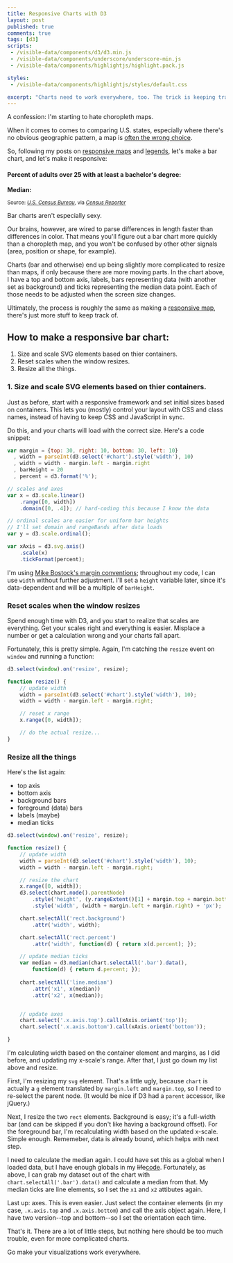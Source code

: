 ```yaml
---
title: Responsive Charts with D3
layout: post
published: true
comments: true
tags: [d3]
scripts:
 - /visible-data/components/d3/d3.min.js
 - /visible-data/components/underscore/underscore-min.js
 - /visible-data/components/highlightjs/highlight.pack.js

styles:
 - /visible-data/components/highlightjs/styles/default.css

excerpt: "Charts need to work everywhere, too. The trick is keeping track of lots of moving parts."
---
```

<style type="text/css">
.bar rect {
    stroke: #fff;
    shape-rendering: crispEdges;
}

.bar rect.background {
    fill: #eee;
}

.bar rect.percent {
    fill: #74c476;
}

.bar:hover rect.percent {
    fill: #a1d99b;
}

.bar text {
    font-size: 12px;
    fill: #333;
}

.axis line {
    stroke: #ccc;
    stroke-width: 1;
}

line.median {
    stroke: #777;
    stroke-width: 1;
}

</style>

A confession: I'm starting to hate choropleth maps.

When it comes to comes to comparing U.S. states, especially where there's no obvious geographic pattern, a map is [often the wrong choice](http://www.ericson.net/content/2011/10/when-maps-shouldnt-be-maps/).

So, following my posts on [responsive maps](/visible-data/2013/08/26/responsive-d3/) and [legends](/2013/08/27/responsive-legends-with-d3/), let's make a bar chart, and let's make it responsive:

<div id="chart">
    <h4>Percent of adults over 25 with at least a bachelor's degree:</h4>
    <p><strong>Median:</strong> <span class="median"></span></p>
    <small>Source: <cite><a href="http://census.gov">U.S. Census Bureau</a></cite>, via <cite><a href="http://beta.censusreporter.org/compare/01000US/040/table/?release=acs2011_1yr&table=B15003">Census Reporter</a></cite></small>
</div>

Bar charts aren't especially sexy.

Our brains, however, are wired to parse differences in length faster than differences in color. That means you'll figure out a bar chart more quickly than a choropleth map, and you won't be confused by other other signals (area, position or shape, for example).

Charts (bar and otherwise) end up being slightly more complicated to resize than maps, if only because there are more moving parts. In the chart above, I have a top and bottom axis, labels, bars representing data (with another set as background) and ticks representing the median data point. Each of those needs to be adjusted when the screen size changes.

Ultimately, the process is roughly the same as making a [responsive map](/visible-data/2013/08/26/responsive-d3/), there's just more stuff to keep track of.

## How to make a responsive bar chart: ##

1. Size and scale SVG elements based on thier containers.
2. Reset scales when the window resizes.
3. Resize all the things.

### 1. Size and scale SVG elements based on thier containers. ###

Just as before, start with a responsive framework and set initial sizes based on containers. This lets you (mostly) control your layout with CSS and class names, instead of having to keep CSS and JavaScript in sync.

Do this, and your charts will load with the correct size. Here's a code snippet:

```javascript
var margin = {top: 30, right: 10, bottom: 30, left: 10}
  , width = parseInt(d3.select('#chart').style('width'), 10)
  , width = width - margin.left - margin.right
  , barHeight = 20
  , percent = d3.format('%');

// scales and axes
var x = d3.scale.linear()
    .range([0, width])
    .domain([0, .4]); // hard-coding this because I know the data

// ordinal scales are easier for uniform bar heights
// I'll set domain and rangeBands after data loads
var y = d3.scale.ordinal();

var xAxis = d3.svg.axis()
    .scale(x)
    .tickFormat(percent);
```

I'm using [Mike Bostock's margin conventions](http://bl.ocks.org/mbostock/3019563); throughout my code, I can use `width` without further adjustment. I'll set a `height` variable later, since it's data-dependent and will be a multiple of `barHeight`.

### Reset scales when the window resizes ###

Spend enough time with D3, and you start to realize that scales are everything. Get your scales right and everything is easier. Misplace a number or get a calculation wrong and your charts fall apart.

Fortunately, this is pretty simple. Again, I'm catching the `resize` event on `window` and running a function:

```javascript
d3.select(window).on('resize', resize); 

function resize() {
    // update width
    width = parseInt(d3.select('#chart').style('width'), 10);
    width = width - margin.left - margin.right;

    // reset x range
    x.range([0, width]);

    // do the actual resize...
}
```
### Resize all the things ###

Here's the list again:

 - top axis
 - bottom axis
 - background bars
 - foreground (data) bars
 - labels (maybe)
 - median ticks


```javascript
d3.select(window).on('resize', resize); 

function resize() {
    // update width
    width = parseInt(d3.select('#chart').style('width'), 10);
    width = width - margin.left - margin.right;

    // resize the chart
    x.range([0, width]);
    d3.select(chart.node().parentNode)
        .style('height', (y.rangeExtent()[1] + margin.top + margin.bottom) + 'px')
        .style('width', (width + margin.left + margin.right) + 'px');

    chart.selectAll('rect.background')
        .attr('width', width);

    chart.selectAll('rect.percent')
        .attr('width', function(d) { return x(d.percent); });

    // update median ticks
    var median = d3.median(chart.selectAll('.bar').data(), 
        function(d) { return d.percent; });
    
    chart.selectAll('line.median')
        .attr('x1', x(median))
        .attr('x2', x(median));


    // update axes
    chart.select('.x.axis.top').call(xAxis.orient('top'));
    chart.select('.x.axis.bottom').call(xAxis.orient('bottom'));

}
```
I'm calculating width based on the container element and margins, as I did before, and updating my x-scale's range. After that, I just go down my list above and resize.

First, I'm resizing my `svg` element. That's a little ugly, because `chart` is actually a `g` element translated by `margin.left` and `margin.top`, so I need to re-select the parent node. (It would be nice if D3 had a `parent` accessor, like jQuery.)

Next, I resize the two `rect` elements. Background is easy; it's a full-width bar (and can be skipped if you don't like having a background offset). For the foreground bar, I'm recalculating width based on the updated x-scale. Simple enough. Rememeber, data is already bound, which helps with next step.

I need to calculate the median again. I could have set this as a global when I loaded data, but I have enough globals in my <del>life</del><ins>code</ins>. Fortunately, as above, I can grab my dataset out of the chart with `chart.selectAll('.bar').data()` and calculate a median from that. My median ticks are line elements, so I set the `x1` and `x2` attibutes again.

Last up: axes. This is even easier. Just select the container elements (in my case, `.x.axis.top` and `.x.axis.bottom`) and call the axis object again. Here, I have two version--top and bottom--so I set the orientation each time.

That's it. There are a lot of little steps, but nothing here should be too much trouble, even for more complicated charts.

Go make your visualizations work everywhere.

<script type="text/javascript">
var url = "/visible-data/data/census/bachelors-degrees.csv"
  , margin = {top: 30, right: 10, bottom: 30, left: 10}
  , width = parseInt(d3.select('#chart').style('width'), 10)
  , width = width - margin.left - margin.right
  , height = 200 // placeholder
  , barHeight = 20
  , spacing = 3
  , percent = d3.format('%');

// scales and axes
var x = d3.scale.linear()
    .range([0, width])
    .domain([0, .4]); // hard-coding this because I know the data

var y = d3.scale.ordinal();

var xAxis = d3.svg.axis()
    .scale(x)
    .tickFormat(percent);

// create the chart
var chart = d3.select('#chart').append('svg')
    .style('width', (width + margin.left + margin.right) + 'px')
  .append('g')
    .attr('transform', 'translate(' + [margin.left, margin.top] + ')');

d3.csv(url).row(function(d) {
    d.Total = +d.Total;
    d["Bachelor's degree"] = +d["Bachelor's degree"];
    d.percent = d["Bachelor's degree"] / d.Total;

    return d;
}).get(function(err, data) {
    // sort
    data = _.sortBy(data, 'percent').reverse();

    // set y domain
    y.domain(d3.range(data.length))
        .rangeBands([0, data.length * barHeight]);

    // set height based on data
    height = y.rangeExtent()[1];
    d3.select(chart.node().parentNode)
        .style('height', (height + margin.top + margin.bottom) + 'px')

    // render the chart

    // add top and bottom axes
    chart.append('g')
        .attr('class', 'x axis top')
        .call(xAxis.orient('top'));

    chart.append('g')
        .attr('class', 'x axis bottom')
        .attr('transform', 'translate(0,' + height + ')')
        .call(xAxis.orient('bottom'));

    var bars = chart.selectAll('.bar')
        .data(data)
      .enter().append('g')
        .attr('class', 'bar')
        .attr('transform', function(d, i) { return 'translate(0,'  + y(i) + ')'; });

    bars.append('rect')
        .attr('class', 'background')
        .attr('height', y.rangeBand())
        .attr('width', width);

    bars.append('rect')
        .attr('class', 'percent')
        .attr('height', y.rangeBand())
        .attr('width', function(d) { return x(d.percent); })

    bars.append('text')
        .text(function(d) { return d.Name; })
        .attr('class', 'name')
        .attr('y', y.rangeBand() - 5)
        .attr('x', spacing);

    // add median ticks
    var median = d3.median(data, function(d) { return d.percent; });

    d3.select('span.median').text(percent(median));

    bars.append('line')
        .attr('class', 'median')
        .attr('x1', x(median))
        .attr('x2', x(median))
        .attr('y1', 1)
        .attr('y2', y.rangeBand() - 1);
});

// resize
d3.select(window).on('resize', resize); 

function resize() {
    // update width
    width = parseInt(d3.select('#chart').style('width'), 10);
    width = width - margin.left - margin.right;

    // resize the chart
    x.range([0, width]);
    d3.select(chart.node().parentNode)
        .style('height', (y.rangeExtent()[1] + margin.top + margin.bottom) + 'px')
        .style('width', (width + margin.left + margin.right) + 'px');

    chart.selectAll('rect.background')
        .attr('width', width);

    chart.selectAll('rect.percent')
        .attr('width', function(d) { return x(d.percent); });

    // update median ticks
    var median = d3.median(chart.selectAll('.bar').data(), 
        function(d) { return d.percent; });
    
    chart.selectAll('line.median')
        .attr('x1', x(median))
        .attr('x2', x(median));


    // update axes
    chart.select('.x.axis.top').call(xAxis.orient('top'));
    chart.select('.x.axis.bottom').call(xAxis.orient('bottom'));

}

// highlight code blocks
hljs.initHighlighting();

</script>
